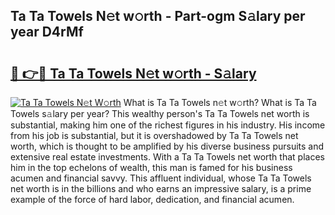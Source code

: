 ## Ta Ta Towels N𝚎t w𝚘rth - Part-ogm S𝚊lary per year D4rMf

# <h2><a href="http://gc2bch7.nevu.top/?p=Ta+Ta+Towels">🔗 👉🔴 Ta Ta Towels N𝚎t w𝚘rth - S𝚊lary</a></h2>

[![Ta Ta Towels N𝚎t W𝚘rth](https://i.imgur.com/Oavwk0R.jpeg)](http://gc2bch7.nevu.top/?p=Ta+Ta+Towels)
What is Ta Ta Towels n𝚎t w𝚘rth? What is Ta Ta Towels s𝚊lary per year?
This wealthy person's Ta Ta Towels net worth is substantial, making him one of the richest figures in his industry. His income from his job is substantial, but it is overshadowed by Ta Ta Towels net worth, which is thought to be amplified by his diverse business pursuits and extensive real estate investments. With a Ta Ta Towels net worth that places him in the top echelons of wealth, this man is famed for his business acumen and financial savvy. This affluent individual, whose Ta Ta Towels net worth is in the billions and who earns an impressive salary, is a prime example of the force of hard labor, dedication, and financial acumen.
